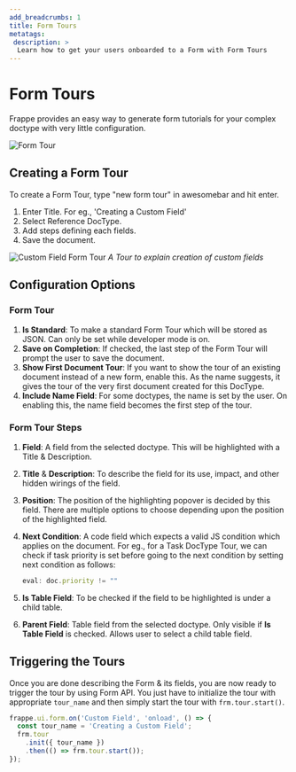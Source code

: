 ```yaml
---
add_breadcrumbs: 1
title: Form Tours
metatags:
 description: >
  Learn how to get your users onboarded to a Form with Form Tours
---
```


# Form Tours

Frappe provides an easy way to generate form tutorials for your complex doctype with very little configuration. 

![Form Tour](/docs/assets/img/form-tour-display.png)

## Creating a Form Tour

To create a Form Tour, type "new form tour" in awesomebar and hit enter.

1. Enter Title. For eg., 'Creating a Custom Field'
1. Select Reference DocType.
1. Add steps defining each fields.
1. Save the document.

![Custom Field Form Tour](/docs/assets/img/custom-field-form-tour.png)
*A Tour to explain creation of custom fields*

## Configuration Options

### Form Tour

1. **Is Standard**: To make a standard Form Tour which will be stored as JSON. Can only be set while developer mode is on.
1. **Save on Completion**: If checked, the last step of the Form Tour will prompt the user to save the document.
1. **Show First Document Tour**: If you want to show the tour of an existing document instead of a new form, enable this. As the name suggests, it gives the tour of the very first document created for this DocType.
1. **Include Name Field**: For some doctypes, the name is set by the user. On enabling this, the name field becomes the first step of the tour.

### Form Tour Steps

1. **Field**: A field from the selected doctype. This will be highlighted with a Title & Description.
1. **Title** & **Description**: To describe the field for its use, impact, and other hidden wirings of the field. 
1. **Position**: The position of the highlighting popover is decided by this field. There are multiple options to choose depending upon the position of the highlighted field. 
1. **Next Condition**: A code field which expects a valid JS condition which applies on the document. For eg., for a Task DocType Tour, we can check if task priority is set before going to the next condition by setting next condition as follows:

    ```js
    eval: doc.priority != ""
    ```
1. **Is Table Field**: To be checked if the field to be highlighted is under a child table.
1. **Parent Field**: Table field from the selected doctype. Only visible if **Is Table Field** is checked. Allows user to select a child table field.

## Triggering the Tours

Once you are done describing the Form & its fields, you are now ready to trigger the tour by using Form API. You just have to initialize the tour with appropriate `tour_name` and then simply start the tour with `frm.tour.start()`. 

```js
frappe.ui.form.on('Custom Field', 'onload', () => {
  const tour_name = 'Creating a Custom Field';
  frm.tour
    .init({ tour_name })
    .then(() => frm.tour.start());
});
```
